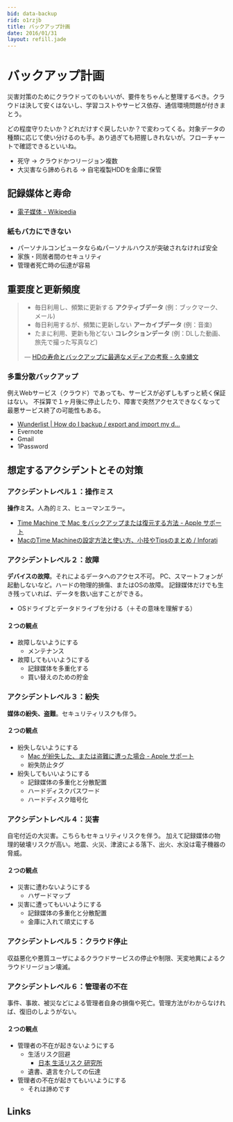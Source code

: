 ```yaml
---
bid: data-backup
rid: o1rzjb
title: バックアップ計画
date: 2016/01/31
layout: refill.jade
---
```


# バックアップ計画

災害対策のためにクラウドってのもいいが、要件をちゃんと整理するべき。クラウドは決して安くはないし、学習コストやサービス依存、通信環境問題が付きまとう。

どの程度守りたいか？どれだけすぐ戻したいか？で変わってくる。対象データの種類に応じて使い分けるのも手。あり過ぎても把握しきれないが。フローチャートで確認できるといいね。

- 死守 → クラウドかつリージョン複数
- 大災害なら諦められる → 自宅複製HDDを金庫に保管


## 記録媒体と寿命

- [電子媒体 - Wikipedia](https://ja.wikipedia.org/wiki/%E9%9B%BB%E5%AD%90%E5%AA%92%E4%BD%93)

### 紙もバカにできない

- パーソナルコンピュータならぬパーソナルハウスが突破されなければ安全
- 家族・同居者間のセキュリティ
- 管理者死亡時の伝達が容易


## 重要度と更新頻度

> - 毎日利用し、頻繁に更新する __アクティブデータ__ (例：ブックマーク、メール)
> - 毎日利用するが、頻繁に更新しない __アーカイブデータ__ (例：音楽)
> - たまに利用、更新も殆どない __コレクションデータ__ (例：DLした動画、旅先で撮った写真など)
>
> ― [HDの寿命とバックアップに最適なメディアの考察 - 久幸繙文](http://www.takamagahara.info/2006/0122)

### 多重分散バックアップ

例えWebサービス（クラウド）であっても、サービスが必ずしもずっと続く保証はない。
不採算で１ヶ月後に停止したり、障害で突然アクセスできなくなって最悪サービス終了の可能性もある。

- [Wunderlist | How do I backup / export and import my d...](https://support.wunderlist.com/customer/en/portal/articles/1183757-how-do-i-backup-export-and-import-my-data-)
- Evernote
- Gmail
- 1Password


## 想定するアクシデントとその対策

### アクシデントレベル１：__操作ミス__

__操作ミス__。人為的ミス、ヒューマンエラー。

- [Time Machine で Mac をバックアップまたは復元する方法 - Apple サポート](https://support.apple.com/ja-jp/HT201250)
- [MacのTime Machineの設定方法と使い方、小技やTipsのまとめ / Inforati](http://inforati.jp/apple/mac-tips-techniques/system-hints/how-to-use-mac-time-machine-back-up.html)

### アクシデントレベル２：__故障__

__デバイスの故障__。それによるデータへのアクセス不可。
PC、スマートフォンが起動しないなど。ハードの物理的損傷、またはOSの故障。
記録媒体だけでも生き残っていれば、データを救い出すことができる。

- OSドライブとデータドライブを分ける（＋その意味を理解する）

#### ２つの観点
- 故障しないようにする
  - メンテナンス
- 故障してもいいようにする
  - 記録媒体を多重化する
  - 買い替えのための貯金

### アクシデントレベル３：__紛失__

__媒体の紛失、盗難__。セキュリティリスクも伴う。

#### ２つの観点
- 紛失しないようにする
  - [Mac が紛失した、または盗難に遭った場合 - Apple サポート](https://support.apple.com/ja-jp/HT204756)
  - 紛失防止タグ
- 紛失してもいいようにする
  - 記録媒体の多重化と分散配置
  - ハードディスクパスワード
  - ハードディスク暗号化

### アクシデントレベル４：__災害__

自宅付近の大災害。こちらもセキュリティリスクを伴う。
加えて記録媒体の物理的破壊リスクが高い。地震、火災、津波による落下、出火、水没は電子機器の脅威。

#### ２つの観点
- 災害に遭わないようにする
  - ハザードマップ
- 災害に遭ってもいいようにする
  - 記録媒体の多重化と分散配置
  - 金庫に入れて頑丈にする

### アクシデントレベル５：__クラウド停止__

収益悪化や悪質ユーザによるクラウドサービスの停止や制限、天変地異によるクラウドリージョン壊滅。

### アクシデントレベル６：__管理者の不在__

事件、事故、被災などによる管理者自身の損傷や死亡。管理方法がわからなければ、復旧のしようがない。

#### ２つの観点
- 管理者の不在が起きないようにする
  - 生活リスク回避
    - [日本 生活リスク 研究所](http://seikatsurisk.com/)
  - 遺書、遺言を介しての伝達
- 管理者の不在が起きてもいいようにする
  - それは諦めです


## Links
